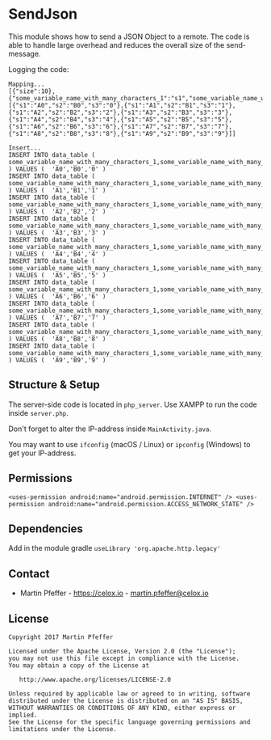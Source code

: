 # SendJson

This module shows how to send a JSON Object to a remote. The code is able to handle large overhead and reduces the overall size of the send-message.

Logging the code:

```
Mapping...
[{"size":10},{"some_variable_name_with_many_characters_1":"s1","some_variable_name_with_many_characters_2":"s2","some_variable_name_with_many_characters_3":"s3"},[{"s1":"A0","s2":"B0","s3":"0"},{"s1":"A1","s2":"B1","s3":"1"},{"s1":"A2","s2":"B2","s3":"2"},{"s1":"A3","s2":"B3","s3":"3"},{"s1":"A4","s2":"B4","s3":"4"},{"s1":"A5","s2":"B5","s3":"5"},{"s1":"A6","s2":"B6","s3":"6"},{"s1":"A7","s2":"B7","s3":"7"},{"s1":"A8","s2":"B8","s3":"8"},{"s1":"A9","s2":"B9","s3":"9"}]]

Insert...
INSERT INTO data_table ( some_variable_name_with_many_characters_1,some_variable_name_with_many_characters_2,some_variable_name_with_many_characters_3 ) VALUES (  'A0','B0','0' )
INSERT INTO data_table ( some_variable_name_with_many_characters_1,some_variable_name_with_many_characters_2,some_variable_name_with_many_characters_3 ) VALUES (  'A1','B1','1' )
INSERT INTO data_table ( some_variable_name_with_many_characters_1,some_variable_name_with_many_characters_2,some_variable_name_with_many_characters_3 ) VALUES (  'A2','B2','2' )
INSERT INTO data_table ( some_variable_name_with_many_characters_1,some_variable_name_with_many_characters_2,some_variable_name_with_many_characters_3 ) VALUES (  'A3','B3','3' )
INSERT INTO data_table ( some_variable_name_with_many_characters_1,some_variable_name_with_many_characters_2,some_variable_name_with_many_characters_3 ) VALUES (  'A4','B4','4' )
INSERT INTO data_table ( some_variable_name_with_many_characters_1,some_variable_name_with_many_characters_2,some_variable_name_with_many_characters_3 ) VALUES (  'A5','B5','5' )
INSERT INTO data_table ( some_variable_name_with_many_characters_1,some_variable_name_with_many_characters_2,some_variable_name_with_many_characters_3 ) VALUES (  'A6','B6','6' )
INSERT INTO data_table ( some_variable_name_with_many_characters_1,some_variable_name_with_many_characters_2,some_variable_name_with_many_characters_3 ) VALUES (  'A7','B7','7' )
INSERT INTO data_table ( some_variable_name_with_many_characters_1,some_variable_name_with_many_characters_2,some_variable_name_with_many_characters_3 ) VALUES (  'A8','B8','8' )
INSERT INTO data_table ( some_variable_name_with_many_characters_1,some_variable_name_with_many_characters_2,some_variable_name_with_many_characters_3 ) VALUES (  'A9','B9','9' )
```


## Structure & Setup

The server-side code is located in `php_server`. Use XAMPP to run the code inside `server.php`.

Don't forget to alter the IP-address inside `MainActivity.java`.

You may want to use `ifconfig` (macOS / Linux) or `ipconfig` (Windows) to get your IP-address.


## Permissions

`<uses-permission android:name="android.permission.INTERNET" />
 <uses-permission android:name="android.permission.ACCESS_NETWORK_STATE" />`


## Dependencies

Add in the module gradle `useLibrary 'org.apache.http.legacy'`


## Contact

* Martin Pfeffer - https://celox.io - <martin.pfeffer@celox.io>


## License

    Copyright 2017 Martin Pfeffer

    Licensed under the Apache License, Version 2.0 (the "License");
    you may not use this file except in compliance with the License.
    You may obtain a copy of the License at

       http://www.apache.org/licenses/LICENSE-2.0

    Unless required by applicable law or agreed to in writing, software
    distributed under the License is distributed on an "AS IS" BASIS,
    WITHOUT WARRANTIES OR CONDITIONS OF ANY KIND, either express or implied.
    See the License for the specific language governing permissions and
    limitations under the License.

